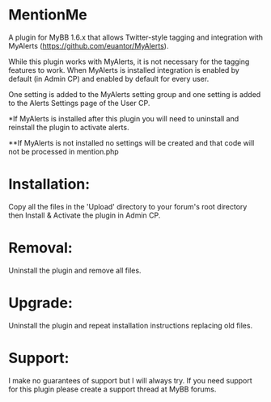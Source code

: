 MentionMe
=========

A plugin for MyBB 1.6.x that allows Twitter-style tagging and integration with MyAlerts (https://github.com/euantor/MyAlerts).

While this plugin works with MyAlerts, it is not necessary for the tagging features to work. When MyAlerts is installed integration is enabled by default (in Admin CP) and enabled by default for every user.

One setting is added to the MyAlerts setting group and one setting is added to the Alerts Settings page of the User CP.

*If MyAlerts is installed after this plugin you will need to uninstall and reinstall the plugin to activate alerts.

**If MyAlerts is not installed no settings will be created and that code will not be processed in mention.php

Installation:
============

Copy all the files in the 'Upload' directory to your forum's root directory then Install & Activate the plugin in Admin CP.

Removal:
========

Uninstall the plugin and remove all files.

Upgrade:
=======

Uninstall the plugin and repeat installation instructions replacing old files.

Support:
========

I make no guarantees of support but I will always try. If you need support for this plugin please create a support thread at MyBB forums.
